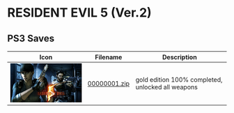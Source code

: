 # RESIDENT EVIL 5 (Ver.2)

## PS3 Saves

| Icon | Filename | Description |
|------|----------|-------------|
| ![RESIDENT EVIL 5 (Ver.2)](ICON0.PNG) | [00000001.zip](00000001.zip) | gold edition 100% completed, unlocked all weapons |
